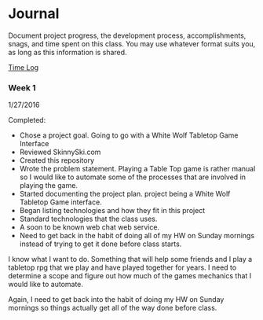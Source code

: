 # Journal

Document project progress, the development process, accomplishments, snags, and time spent on this class. You may use whatever format suits you, as long as this information is shared. 

[Time Log](TimeLog.md)

### Week 1

1/27/2016 

Completed:
 * Chose a project goal. Going to go with a White Wolf Tabletop Game Interface
 * Reviewed SkinnySki.com 
 * Created this repository 
 * Wrote the problem statement. Playing a Table Top game is rather manual so I would like to automate some of the processes that are involved in playing the game.
 * Started documenting the project plan. project being a White Wolf Tabletop Game interface.
 * Began listing technologies and how they fit in this project
 * Standard technologies that the class uses.
 * A soon to be known web chat web service.
 * Need to get back in the habit of doing all of my HW on Sunday mornings instead of trying to get it done before class starts.

I know what I want to do. Something that will help some friends and I play a tabletop rpg that we play and have played together for years. I need to determine a scope and figure out how much of the games mechanics that I would like to automate.

Again, I need to get back into the habit of doing my HW on Sunday mornings so things actually get all of the way done before class.
